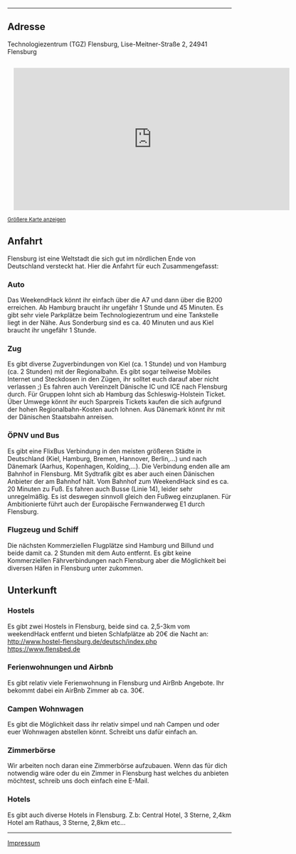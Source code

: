 
---
## Adresse
Technologiezentrum (TGZ) Flensburg, Lise-Meitner-Straße 2, 24941 Flensburg

<iframe width="620" height="320" style="margin: 1em;" frameborder="0" scrolling="no" marginheight="0" marginwidth="0" src="https://www.openstreetmap.org/export/embed.html?bbox=9.440989494323732%2C54.761048546252%2C9.453756809234621%2C54.76582106825622&amp;layer=mapnik&amp;marker=54.76343178258027%2C9.447373151779175" style="border: 1px solid black"></iframe><br/><small><a href="https://www.openstreetmap.org/?mlat=54.76343&amp;mlon=9.44737#map=17/54.76343/9.44737">Größere Karte anzeigen</a></small>

## Anfahrt
Flensburg ist eine Weltstadt die sich gut im nördlichen Ende von Deutschland versteckt hat. Hier die Anfahrt für euch Zusammengefasst:

### Auto
Das WeekendHack könnt ihr einfach über die A7 und dann über die B200 erreichen. Ab Hamburg braucht ihr ungefähr 1 Stunde und 45 Minuten. Es gibt sehr viele Parkplätze beim Technologiezentrum und eine Tankstelle liegt in der Nähe. Aus Sonderburg sind es ca. 40 Minuten und aus Kiel braucht ihr ungefähr 1 Stunde.

### Zug
Es gibt diverse Zugverbindungen von Kiel (ca. 1 Stunde) und von Hamburg (ca. 2 Stunden) mit der Regionalbahn. Es gibt sogar teilweise Mobiles Internet und Steckdosen in den Zügen, ihr solltet euch darauf aber nicht verlassen ;) Es fahren auch Vereinzelt Dänische IC und ICE nach Flensburg durch. Für Gruppen lohnt sich ab Hamburg das Schleswig-Holstein Ticket. Über Umwege könnt ihr euch Sparpreis Tickets kaufen die sich aufgrund der hohen Regionalbahn-Kosten auch lohnen. Aus Dänemark könnt ihr mit der Dänischen Staatsbahn anreisen.

### ÖPNV und Bus
Es gibt eine FlixBus Verbindung in den meisten größeren Städte in Deutschland (Kiel, Hamburg, Bremen, Hannover, Berlin,...) und nach Dänemark (Aarhus, Kopenhagen, Kolding,...). Die Verbindung enden alle am Bahnhof in Flensburg. Mit Sydtrafik gibt es aber auch einen Dänischen Anbieter der am Bahnhof hält.
Vom Bahnhof zum WeekendHack sind es ca. 20 Minuten zu Fuß. Es fahren auch Busse (Linie 14), leider sehr unregelmäßig. Es ist deswegen sinnvoll gleich den Fußweg einzuplanen.
Für Ambitionierte führt auch der Europäische Fernwanderweg E1 durch Flensburg.

### Flugzeug und Schiff
Die nächsten Kommerziellen Flugplätze sind Hamburg und Billund und beide damit ca. 2 Stunden mit dem Auto entfernt. Es gibt keine Kommerziellen Fährverbindungen nach Flensburg aber die Möglichkeit bei diversen Häfen in Flensburg unter zukommen.



## Unterkunft
### Hostels
Es gibt zwei Hostels in Flensburg, beide sind ca. 2,5-3km vom weekendHack entfernt und bieten Schlafplätze ab 20€ die Nacht an:
http://www.hostel-flensburg.de/deutsch/index.php  
https://www.flensbed.de  

### Ferienwohnungen und Airbnb
Es gibt relativ viele Ferienwohnung in Flensburg und AirBnb Angebote. Ihr bekommt dabei ein AirBnb Zimmer ab ca. 30€.

### Campen Wohnwagen
Es gibt die Möglichkeit dass ihr relativ simpel und nah Campen und oder euer Wohnwagen abstellen könnt. Schreibt uns dafür einfach an.

### Zimmerbörse
Wir arbeiten noch daran eine Zimmerbörse aufzubauen. Wenn das für dich notwendig wäre oder du ein Zimmer in Flensburg hast welches du anbieten möchtest, schreib uns doch einfach eine E-Mail.

### Hotels
Es gibt auch diverse Hotels in Flensburg.
Z.b:
Central Hotel, 3 Sterne, 2,4km
Hotel am Rathaus, 3 Sterne, 2,8km
etc...

---
[Impressum](https://chaostreff-flensburg.de/impressum/)
